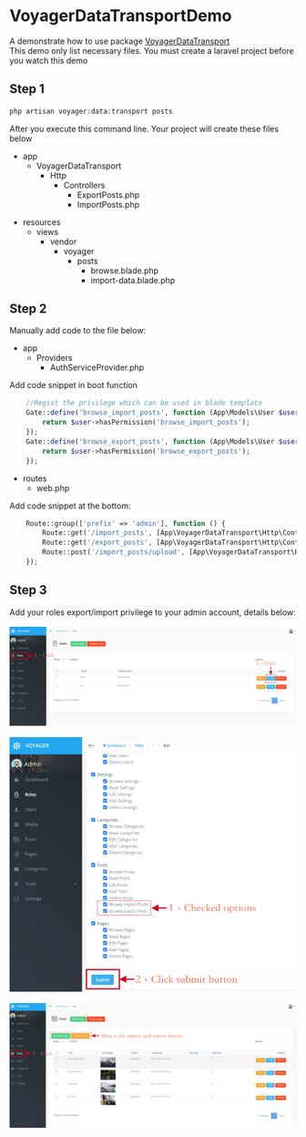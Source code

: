 # VoyagerDataTransportDemo
A demonstrate how to use package <a href="https://github.com/vanchao0519/VoyagerDataTransport">VoyagerDataTransport</a>
<br>
This demo only list necessary files. You must create a laravel project before you watch this demo
## Step 1
```php
php artisan voyager:data:transport posts
```
After you execute this command line. Your project will create these files below
<ul>
    <li>app
      <ul>
        <li>VoyagerDataTransport
            <ul>
                <li>Http
                    <ul>
                        <li>Controllers
                            <ul>
                                <li>ExportPosts.php</li>
                                <li>ImportPosts.php</li>
                            </ul>
                        </li>
                    </ul>
                </li>
            </ul>
        </li>
      </ul>
    </li>
</ul>
<ul>
    <li>resources
      <ul>
        <li>views
            <ul>
                <li>vendor
                    <ul>
                        <li>voyager
                            <ul>
                                <li>posts
                                    <ul>
                                        <li>browse.blade.php</li>
                                        <li>import-data.blade.php</li>
                                    </ul>
                                </li>
                            </ul>
                        </li>
                    </ul>
                </li>
            </ul>
        </li>
      </ul>
    </li>
</ul>

## Step 2
Manually add code to the file below:
<ul>
    <li>app
        <ul>
            <li>Providers
                <ul>
                    <li>AuthServiceProvider.php</li>
                </ul>
            </li>
        </ul>
    </li>
</ul>

Add code snippet in boot function
```php
    //Regist the privilege which can be used in blade template
    Gate::define('browse_import_posts', function (App\Models\User $user) {
        return $user->hasPermission('browse_import_posts');
    });
    Gate::define('browse_export_posts', function (App\Models\User $user) {
        return $user->hasPermission('browse_export_posts');
    });
```

<ul>
    <li>routes
        <ul>
            <li>
                web.php
            </li>
        </ul>
    </li>
</ul>

Add code snippet at the bottom:
```php
    Route::group(['prefix' => 'admin'], function () {
        Route::get('/import_posts', [App\VoyagerDataTransport\Http\Controllers\ImportPosts::class, 'index'])->name('voyager.browse_import_posts')->middleware('admin.user');
        Route::get('/export_posts', [App\VoyagerDataTransport\Http\Controllers\ExportPosts::class, 'export'])->name('voyager.browse_export_posts')->middleware('admin.user');
        Route::post('/import_posts/upload', [App\VoyagerDataTransport\Http\Controllers\ImportPosts::class, 'upload'])->name('voyager.import_posts.upload')->middleware('admin.user');
    });
```
## Step 3
Add your roles export/import privilege to your admin account, details below:
<br>
<br>
![gui-screen-shot-01](/guides/assets/images/screen-shot-01.png)
<br>
<br>
![gui-screen-shot-02](/guides/assets/images/screen-shot-02.png)
<br>
<br>
![gui-screen-shot-03](/guides/assets/images/screen-shot-03.png)
<br>
<br>

